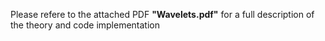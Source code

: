 Please refere to the attached PDF **"Wavelets.pdf"** for a full description of the theory and code implementation 
